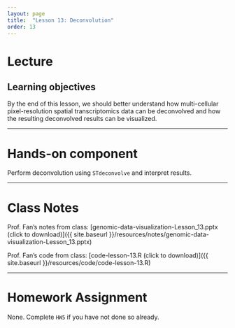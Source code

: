 ```yaml
---
layout: page
title:  "Lesson 13: Deconvolution"
order: 13
---
```


# Lecture

## Learning objectives

By the end of this lesson, we should better understand how multi-cellular pixel-resolution spatial transcriptomics data can be deconvolved and how the resulting deconvolved results can be visualized. 

---

# Hands-on component

Perform deconvolution using `STdeconvolve` and interpret results. 

---

# Class Notes

Prof. Fan’s notes from class: [genomic-data-visualization-Lesson_13.pptx (click to download)]({{ site.baseurl }}/resources/notes/genomic-data-visualization-Lesson_13.pptx)

Prof. Fan’s code from class: [code-lesson-13.R (click to download)]({{ site.baseurl }}/resources/code/code-lesson-13.R)

---

# Homework Assignment

None. Complete `HW5` if you have not done so already. 

